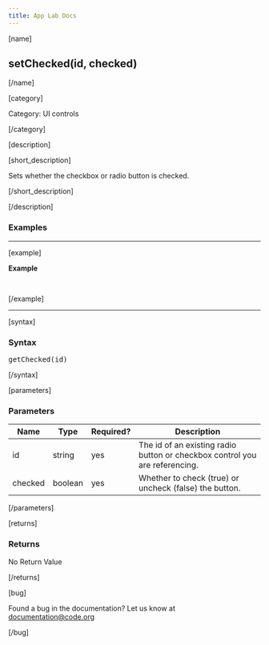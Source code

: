 ```yaml
---
title: App Lab Docs
---
```


[name]

## setChecked(id, checked)

[/name]


[category]

Category: UI controls

[/category]

[description]

[short_description]

Sets whether the checkbox or radio button is checked.

[/short_description]

[/description]

### Examples
____________________________________________________

[example]

**Example**
<pre>

</pre>

[/example]

____________________________________________________
[syntax]

### Syntax
<pre>
getChecked(id)
</pre>

[/syntax]


[parameters]

### Parameters

| Name  | Type | Required? | Description |
|-----------------|------|-----------|-------------|
| id | string | yes | The id of an existing radio button or checkbox  control you are referencing. |
| checked | boolean | yes | Whether to check (true) or uncheck (false) the button. |

[/parameters]

[returns]

### Returns
No Return Value

[/returns]


[bug]

Found a bug in the documentation? Let us know at documentation@code.org

[/bug]
